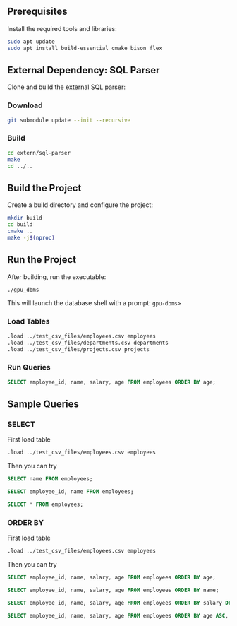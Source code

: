 ## Prerequisites

Install the required tools and libraries:

```bash
sudo apt update
sudo apt install build-essential cmake bison flex
```

## External Dependency: SQL Parser

Clone and build the external SQL parser:

### Download

```bash
git submodule update --init --recursive
```

### Build

```bash
cd extern/sql-parser
make
cd ../..
```

## Build the Project

Create a build directory and configure the project:

```bash
mkdir build
cd build
cmake ..
make -j$(nproc)
```

## Run the Project

After building, run the executable:

```bash
./gpu_dbms
```

This will launch the database shell with a prompt: `gpu-dbms> `

### Load Tables

```bash
.load ../test_csv_files/employees.csv employees
.load ../test_csv_files/departments.csv departments
.load ../test_csv_files/projects.csv projects
```

### Run Queries

```sql
SELECT employee_id, name, salary, age FROM employees ORDER BY age;
```

## Sample Queries
### SELECT

First load table

```bash
.load ../test_csv_files/employees.csv employees
```

Then you can try

```sql
SELECT name FROM employees;

SELECT employee_id, name FROM employees;

SELECT * FROM employees;
```

### ORDER BY

First load table

```bash
.load ../test_csv_files/employees.csv employees
```

Then you can try

```sql
SELECT employee_id, name, salary, age FROM employees ORDER BY age;

SELECT employee_id, name, salary, age FROM employees ORDER BY name;

SELECT employee_id, name, salary, age FROM employees ORDER BY salary DESC;

SELECT employee_id, name, salary, age FROM employees ORDER BY age ASC, salary DESC;
```